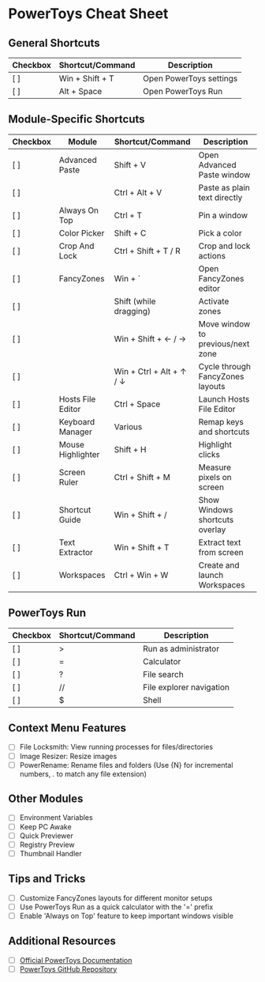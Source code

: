 # PowerToys Cheat Sheet

## General Shortcuts

| Checkbox | Shortcut/Command | Description |
|----------|------------------|-------------|
| [ ]      | Win + Shift + T  | Open PowerToys settings |
| [ ]      | Alt + Space      | Open PowerToys Run |

## Module-Specific Shortcuts

| Checkbox | Module | Shortcut/Command | Description |
|----------|--------|------------------|-------------|
| [ ]      | Advanced Paste | Shift + V | Open Advanced Paste window |
| [ ]      | | Ctrl + Alt + V | Paste as plain text directly |
| [ ]      | Always On Top | Ctrl + T | Pin a window |
| [ ]      | Color Picker | Shift + C | Pick a color |
| [ ]      | Crop And Lock | Ctrl + Shift + T / R | Crop and lock actions |
| [ ]      | FancyZones | Win + ` | Open FancyZones editor |
| [ ]      | | Shift (while dragging) | Activate zones |
| [ ]      | | Win + Shift + ← / → | Move window to previous/next zone |
| [ ]      | | Win + Ctrl + Alt + ↑ / ↓ | Cycle through FancyZones layouts |
| [ ]      | Hosts File Editor | Ctrl + Space | Launch Hosts File Editor |
| [ ]      | Keyboard Manager | Various | Remap keys and shortcuts |
| [ ]      | Mouse Highlighter | Shift + H | Highlight clicks |
| [ ]      | Screen Ruler | Ctrl + Shift + M | Measure pixels on screen |
| [ ]      | Shortcut Guide | Win + Shift + / | Show Windows shortcuts overlay |
| [ ]      | Text Extractor | Win + Shift + T | Extract text from screen |
| [ ]      | Workspaces | Ctrl + Win + W | Create and launch Workspaces |

## PowerToys Run

| Checkbox | Shortcut/Command | Description |
|----------|------------------|-------------|
| [ ]      | > | Run as administrator |
| [ ]      | = | Calculator |
| [ ]      | ? | File search |
| [ ]      | // | File explorer navigation |
| [ ]      | $ | Shell |

## Context Menu Features

- [ ] File Locksmith: View running processes for files/directories
- [ ] Image Resizer: Resize images
- [ ] PowerRename: Rename files and folders (Use {N} for incremental numbers, *.* to match any file extension)

## Other Modules

- [ ] Environment Variables
- [ ] Keep PC Awake
- [ ] Quick Previewer
- [ ] Registry Preview
- [ ] Thumbnail Handler

## Tips and Tricks
- [ ] Customize FancyZones layouts for different monitor setups
- [ ] Use PowerToys Run as a quick calculator with the '=' prefix
- [ ] Enable 'Always on Top' feature to keep important windows visible

## Additional Resources
- [ ] [Official PowerToys Documentation](https://docs.microsoft.com/en-us/windows/powertoys/)
- [ ] [PowerToys GitHub Repository](https://github.com/microsoft/PowerToys)
